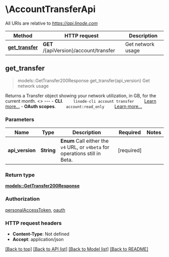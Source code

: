 # \AccountTransferApi

All URIs are relative to *https://api.linode.com*

Method | HTTP request | Description
------------- | ------------- | -------------
[**get_transfer**](AccountTransferApi.md#get_transfer) | **GET** /{apiVersion}/account/transfer | Get network usage



## get_transfer

> models::GetTransfer200Response get_transfer(api_version)
Get network usage

Returns a Transfer object showing your network utilization, in GB, for the current month.   <<LB>>  ---   - __CLI__.      ```     linode-cli account transfer     ```      [Learn more...](https://techdocs.akamai.com/cloud-computing/docs/getting-started-with-the-linode-cli)  - __OAuth scopes__.      ```     account:read_only     ```      [Learn more...](https://techdocs.akamai.com/linode-api/reference/get-started#oauth)

### Parameters


Name | Type | Description  | Required | Notes
------------- | ------------- | ------------- | ------------- | -------------
**api_version** | **String** | __Enum__ Call either the `v4` URL, or `v4beta` for operations still in Beta. | [required] |

### Return type

[**models::GetTransfer200Response**](get_transfer_200_response.md)

### Authorization

[personalAccessToken](../README.md#personalAccessToken), [oauth](../README.md#oauth)

### HTTP request headers

- **Content-Type**: Not defined
- **Accept**: application/json

[[Back to top]](#) [[Back to API list]](../README.md#documentation-for-api-endpoints) [[Back to Model list]](../README.md#documentation-for-models) [[Back to README]](../README.md)

